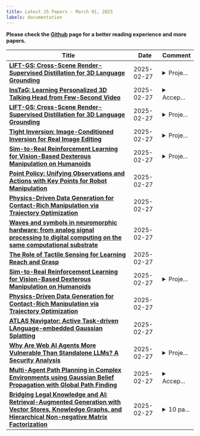 ```yaml
---
title: Latest 15 Papers - March 01, 2025
labels: documentation
---
```

**Please check the [Github](https://github.com/LinShan-Bin/Daily_arXiv) page for a better reading experience and more papers.**

| **Title** | **Date** | **Comment** |
| --- | --- | --- |
| **[LIFT-GS: Cross-Scene Render-Supervised Distillation for 3D Language Grounding](http://arxiv.org/abs/2502.20389v1)** | 2025-02-27 | <details><summary>Proje...</summary><p>Project page: https://liftgs.github.io</p></details> |
| **[InsTaG: Learning Personalized 3D Talking Head from Few-Second Video](http://arxiv.org/abs/2502.20387v1)** | 2025-02-27 | <details><summary>Accep...</summary><p>Accepted at CVPR 2025. Project page: https://fictionarry.github.io/InsTaG/</p></details> |
| **[LIFT-GS: Cross-Scene Render-Supervised Distillation for 3D Language Grounding](http://arxiv.org/abs/2502.20389v1)** | 2025-02-27 | <details><summary>Proje...</summary><p>Project page: https://liftgs.github.io</p></details> |
| **[Tight Inversion: Image-Conditioned Inversion for Real Image Editing](http://arxiv.org/abs/2502.20376v1)** | 2025-02-27 | <details><summary>Proje...</summary><p>Project page at: https://tight-inversion.github.io</p></details> |
| **[Sim-to-Real Reinforcement Learning for Vision-Based Dexterous Manipulation on Humanoids](http://arxiv.org/abs/2502.20396v1)** | 2025-02-27 | <details><summary>Proje...</summary><p>Project page can be found at https://toruowo.github.io/recipe/</p></details> |
| **[Point Policy: Unifying Observations and Actions with Key Points for Robot Manipulation](http://arxiv.org/abs/2502.20391v1)** | 2025-02-27 |  |
| **[Physics-Driven Data Generation for Contact-Rich Manipulation via Trajectory Optimization](http://arxiv.org/abs/2502.20382v1)** | 2025-02-27 |  |
| **[Waves and symbols in neuromorphic hardware: from analog signal processing to digital computing on the same computational substrate](http://arxiv.org/abs/2502.20381v1)** | 2025-02-27 |  |
| **[The Role of Tactile Sensing for Learning Reach and Grasp](http://arxiv.org/abs/2502.20367v1)** | 2025-02-27 |  |
| **[Sim-to-Real Reinforcement Learning for Vision-Based Dexterous Manipulation on Humanoids](http://arxiv.org/abs/2502.20396v1)** | 2025-02-27 | <details><summary>Proje...</summary><p>Project page can be found at https://toruowo.github.io/recipe/</p></details> |
| **[Physics-Driven Data Generation for Contact-Rich Manipulation via Trajectory Optimization](http://arxiv.org/abs/2502.20382v1)** | 2025-02-27 |  |
| **[ATLAS Navigator: Active Task-driven LAnguage-embedded Gaussian Splatting](http://arxiv.org/abs/2502.20386v1)** | 2025-02-27 |  |
| **[Why Are Web AI Agents More Vulnerable Than Standalone LLMs? A Security Analysis](http://arxiv.org/abs/2502.20383v1)** | 2025-02-27 | <details><summary>Proje...</summary><p>Project website: http://vulnerable-ai-agents.github.io</p></details> |
| **[Multi-Agent Path Planning in Complex Environments using Gaussian Belief Propagation with Global Path Finding](http://arxiv.org/abs/2502.20369v1)** | 2025-02-27 | <details><summary>Accep...</summary><p>Accepted by "International Conference on Robotics and Automation" - ICRA 2025</p></details> |
| **[Bridging Legal Knowledge and AI: Retrieval-Augmented Generation with Vector Stores, Knowledge Graphs, and Hierarchical Non-negative Matrix Factorization](http://arxiv.org/abs/2502.20364v1)** | 2025-02-27 | <details><summary>10 pa...</summary><p>10 pages, 6 figures, 5 tables</p></details> |

